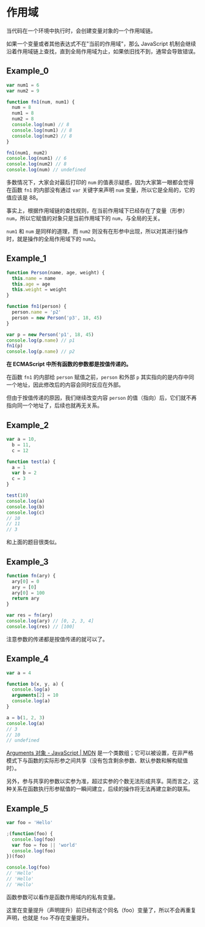# 作用域

当代码在一个环境中执行时，会创建变量对象的一个作用域链。

如果一个变量或者其他表达式不在"当前的作用域"，那么 JavaScript 机制会继续沿着作用域链上查找，直到全局作用域为止，如果依旧找不到，通常会导致错误。

## Example_0

```javascript
var num1 = 6
var num2 = 9

function fn1(num, num1) {
  num = 8
  num1 = 8
  num2 = 8
  console.log(num) // 8
  console.log(num1) // 8
  console.log(num2) // 8
}

fn1(num1, num2)
console.log(num1) // 6
console.log(num2) // 8
console.log(num) // undefined
```

多数情况下，大家会对最后打印的 `num` 的值表示疑惑，因为大家第一眼都会觉得在函数 `fn1` 的内部没有通过 `var` 关键字来声明 `num` 变量，所以它是全局的，它的值应该是 88。

事实上，根据作用域链的查找规则，在当前作用域下已经存在了变量（形参） `num`，所以它赋值的对象只是当前作用域下的 `num`，与全局的无关。

`num1` 和 `num` 是同样的道理，而 `num2` 则没有在形参中出现，所以对其进行操作时，就是操作的全局作用域下的 `num2`。

## Example_1

```javascript
function Person(name, age, weight) {
  this.name = name
  this.age = age
  this.weight = weight
}

function fn1(person) {
  person.name = 'p2'
  person = new Person('p3', 18, 45)
}

var p = new Person('p1', 18, 45)
console.log(p.name) // p1
fn1(p)
console.log(p.name) // p2
```

**在 ECMAScript 中所有函数的参数都是按值传递的。**

在函数 `fn1` 的内部给 `person` 赋值之前，`person` 和外部 `p` 其实指向的是内存中同一个地址，因此修改后的内容会同时反应在外部。

但由于按值传递的原因，我们继续改变内容 `person` 的值（指向）后，它们就不再指向同一个地址了，后续也就再无关系。

## Example_2

```javascript
var a = 10,
  b = 11,
  c = 12

function test(a) {
  a = 1
  var b = 2
  c = 3
}

test(10)
console.log(a)
console.log(b)
console.log(c)
// 10
// 11
// 3
```

和上面的题目很类似。

## Example_3

```javascript
function fn(ary) {
  ary[0] = 0
  ary = [0]
  ary[0] = 100
  return ary
}

var res = fn(ary)
console.log(ary) // [0, 2, 3, 4]
console.log(res) // [100]
```

注意参数的传递都是按值传递的就可以了。

## Example_4

```javascript
var a = 4

function b(x, y, a) {
  console.log(a)
  arguments[2] = 10
  console.log(a)
}

a = b(1, 2, 3)
console.log(a)
// 3
// 10
// undefined
```

[Arguments 对象 - JavaScript | MDN](https://developer.mozilla.org/zh-CN/docs/Web/JavaScript/Reference/Functions/arguments) 是一个类数组；它可以被设置，在非严格模式下与函数的实际形参之间共享（没有包含剩余参数、默认参数和解构赋值时）。

另外，参与共享的参数以实参为准，超过实参的个数无法形成共享。简而言之，这种关系在函数执行形参赋值的一瞬间建立，后续的操作将无法再建立新的联系。

## Example_5

```javascript
var foo = 'Hello'

;(function(foo) {
  console.log(foo)
  var foo = foo || 'world'
  console.log(foo)
})(foo)

console.log(foo)
// 'Hello'
// 'Hello'
// 'Hello'
```

函数参数可以看作是函数作用域内的私有变量。

这里在变量提升（声明提升）前已经有这个同名（foo）变量了，所以不会再重复声明，也就是 `foo` 不存在变量提升。
